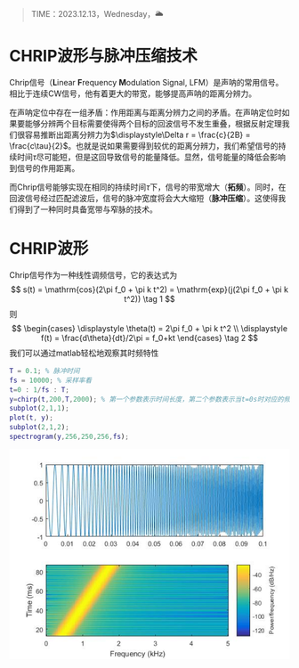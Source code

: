 > TIME：2023.12.13，Wednesday，🌥️

# CHRIP波形与脉冲压缩技术

Chrip信号（**L**inear **F**requency **M**odulation Signal, LFM）是声呐的常用信号。相比于连续CW信号，他有着更大的带宽，能够提高声呐的距离分辨力。

在声呐定位中存在一组矛盾：作用距离与距离分辨力之间的矛盾。在声呐定位时如果要能够分辨两个目标需要使得两个目标的回波信号不发生重叠，根据反射定理我们很容易推断出距离分辨力为$\displaystyle\Delta r = \frac{c}{2B} = \frac{c\tau}{2}$。也就是说如果需要得到较优的距离分辨力，我们希望信号的持续时间$\tau$尽可能短，但是这回导致信号的能量降低。显然，信号能量的降低会影响到信号的作用距离。

而Chrip信号能够实现在相同的持续时间$\tau$下，信号的带宽增大（**拓频**）。同时，在回波信号经过匹配滤波后，信号的脉冲宽度将会大大缩短（**脉冲压缩**）。这使得我们得到了一种同时具备宽带与窄脉的技术。

# CHRIP波形

Chrip信号作为一种线性调频信号，它的表达式为
$$
s(t) = \mathrm{cos}(2\pi f_0 + \pi k t^2) = \mathrm{exp}(j(2\pi f_0 + \pi k t^2)) \tag 1
$$
则
$$
\begin{cases}
\displaystyle \theta(t) = 2\pi f_0 + \pi k t^2  \\
\displaystyle f(t) = \frac{d\theta}{dt}/2\pi = f_0+kt
\end{cases} \tag 2
$$
我们可以通过matlab轻松地观察其时频特性

```matlab
T = 0.1; % 脉冲时间
fs = 10000; % 采样率看
t=0 : 1/fs : T;
y=chirp(t,200,T,2000); % 第一个参数表示时间长度，第二个参数表示当t=0s时对应的频率，第三个和第四个参数为当t=0.05s时对应的频率
subplot(2,1,1); 
plot(t, y); 
subplot(2,1,2);
spectrogram(y,256,250,256,fs); 
```



![chrip波形及其频谱](_img/chrip.jpg)